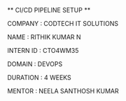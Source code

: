 ** CI/CD PIPELINE SETUP **

COMPANY : CODTECH IT SOLUTIONS

NAME : RITHIK KUMAR N

INTERN ID : CTO4WM35

DOMAIN : DEVOPS

DURATION : 4 WEEKS

MENTOR : NEELA SANTHOSH KUMAR
